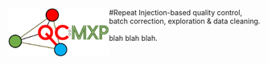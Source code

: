 <img src="res/QCMXPz.png" width="200" style="float:left">
#Repeat Injection-based quality control, batch correction, exploration &amp; data cleaning.
<br/><br/>
blah blah blah.
